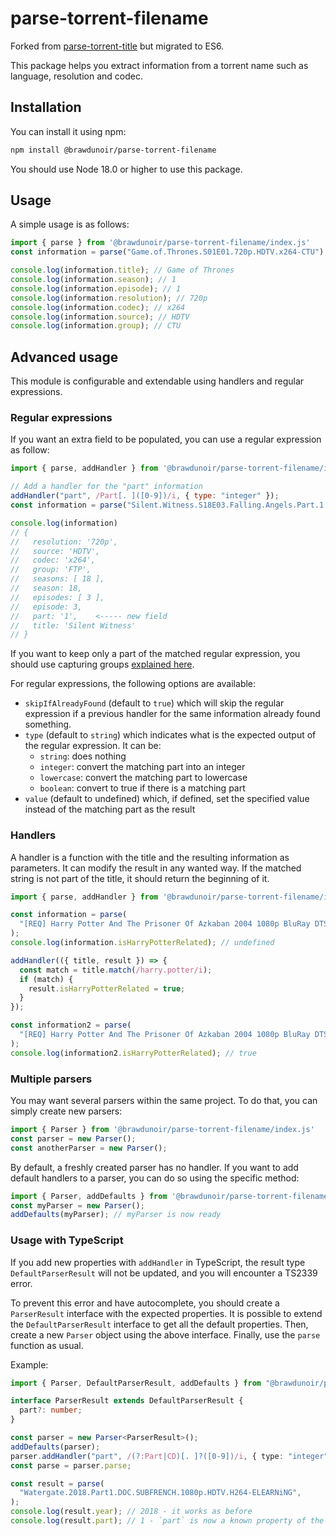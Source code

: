 # parse-torrent-filename

Forked from [parse-torrent-title](https://github.com/TheBeastLT/parse-torrent-title) but migrated to ES6.

This package helps you extract information from a torrent name such as language, resolution and codec.

## Installation

You can install it using npm:

```bash
npm install @brawdunoir/parse-torrent-filename
```

You should use Node 18.0 or higher to use this package.

## Usage

A simple usage is as follows:

```javascript
import { parse } from '@brawdunoir/parse-torrent-filename/index.js'
const information = parse("Game.of.Thrones.S01E01.720p.HDTV.x264-CTU");

console.log(information.title); // Game of Thrones
console.log(information.season); // 1
console.log(information.episode); // 1
console.log(information.resolution); // 720p
console.log(information.codec); // x264
console.log(information.source); // HDTV
console.log(information.group); // CTU
```

## Advanced usage

This module is configurable and extendable using handlers and regular expressions.

### Regular expressions

If you want an extra field to be populated, you can use a regular expression as follow:

```javascript
import { parse, addHandler } from '@brawdunoir/parse-torrent-filename/index.js'

// Add a handler for the "part" information
addHandler("part", /Part[. ]([0-9])/i, { type: "integer" });
const information = parse("Silent.Witness.S18E03.Falling.Angels.Part.1.720p.HDTV.x264-FTP",);

console.log(information)
// {
//   resolution: '720p',
//   source: 'HDTV',
//   codec: 'x264',
//   group: 'FTP',
//   seasons: [ 18 ],
//   season: 18,
//   episodes: [ 3 ],
//   episode: 3,
//   part: '1',    <----- new field
//   title: 'Silent Witness'
// }
```

If you want to keep only a part of the matched regular expression, you should use capturing groups
[explained here](https://developer.mozilla.org/en-US/docs/Web/JavaScript/Reference/Global_Objects/RegExp).

For regular expressions, the following options are available:

- `skipIfAlreadyFound` (default to `true`) which will skip the regular expression if a previous handler for the same
  information already found something.
- `type` (default to `string`) which indicates what is the expected output of the regular expression.
  It can be:
  - `string`: does nothing
  - `integer`: convert the matching part into an integer
  - `lowercase`: convert the matching part to lowercase
  - `boolean`: convert to true if there is a matching part
- `value` (default to undefined) which, if defined, set the specified value instead of the matching part as the result

### Handlers

A handler is a function with the title and the resulting information as parameters.
It can modify the result in any wanted way.
If the matched string is not part of the title, it should return the beginning of it.

```javascript
import { parse, addHandler } from '@brawdunoir/parse-torrent-filename/index.js'

const information = parse(
  "[REQ] Harry Potter And The Prisoner Of Azkaban 2004 1080p BluRay DTS x264-hV",
);
console.log(information.isHarryPotterRelated); // undefined

addHandler(({ title, result }) => {
  const match = title.match(/harry.potter/i);
  if (match) {
    result.isHarryPotterRelated = true;
  }
});

const information2 = parse(
  "[REQ] Harry Potter And The Prisoner Of Azkaban 2004 1080p BluRay DTS x264-hV",
);
console.log(information2.isHarryPotterRelated); // true
```

### Multiple parsers

You may want several parsers within the same project.
To do that, you can simply create new parsers:

```javascript
import { Parser } from '@brawdunoir/parse-torrent-filename/index.js'
const parser = new Parser();
const anotherParser = new Parser();
```

By default, a freshly created parser has no handler.
If you want to add default handlers to a parser, you can do so using the specific method:

```javascript
import { Parser, addDefaults } from '@brawdunoir/parse-torrent-filename/index.js'
const myParser = new Parser();
addDefaults(myParser); // myParser is now ready
```

### Usage with TypeScript

If you add new properties with `addHandler` in TypeScript, the result type `DefaultParserResult` will not be updated,
and you will encounter a TS2339 error.

To prevent this error and have autocomplete,
you should create a `ParserResult` interface with the expected properties.
It is possible to extend the `DefaultParserResult` interface to get all the default properties.
Then, create a new `Parser` object using the above interface.
Finally, use the `parse` function as usual.

Example:

```ts
import { Parser, DefaultParserResult, addDefaults } from "@brawdunoir/parse-torrent-filename/index.js";

interface ParserResult extends DefaultParserResult {
  part?: number;
}

const parser = new Parser<ParserResult>();
addDefaults(parser);
parser.addHandler("part", /(?:Part|CD)[. ]?([0-9])/i, { type: "integer" });
const parse = parser.parse;

const result = parse(
  "Watergate.2018.Part1.DOC.SUBFRENCH.1080p.HDTV.H264-ELEARNiNG",
);
console.log(result.year); // 2018 - it works as before
console.log(result.part); // 1 - `part` is now a known property of the `result` object
```

